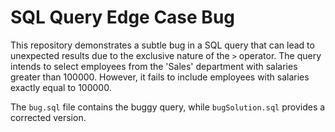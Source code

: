# SQL Query Edge Case Bug

This repository demonstrates a subtle bug in a SQL query that can lead to unexpected results due to the exclusive nature of the `>` operator.  The query intends to select employees from the 'Sales' department with salaries greater than 100000. However, it fails to include employees with salaries exactly equal to 100000.

The `bug.sql` file contains the buggy query, while `bugSolution.sql` provides a corrected version.